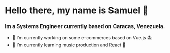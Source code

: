 # Hello there, my name is Samuel 👋  
### Im a Systems Engineer currently based on Caracas, Venezuela.

- 🚤 I’m currently working on some e-commerces based on Vue.js 🏝️
- 🌱 I’m currently learning music production and React 🌌

<!--
**SamuelCarmona83/SamuelCarmona83** is a ✨ _special_ ✨ repository because its `README.md` (this file) appears on your GitHub profile.

Here are some ideas to get you started:

- 🔭 I’m currently working on ...
- 🌱 I’m currently learning ...
- 👯 I’m looking to collaborate on ...
- 🤔 I’m looking for help with ...
- 💬 Ask me about ...
- 📫 How to reach me: ...
- 😄 Pronouns: ...
- ⚡ Fun fact: ...
-->
